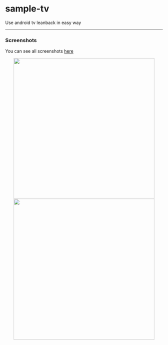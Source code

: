 # sample-tv
Use android tv leanback in easy way

---

### Screenshots
You can see all screenshots [here](https://github.com/MrDeveloper-2020/sample-tv/tree/main/screenshots)

<p align="center">
  <img src="https://github.com/MrDeveloper-2020/sample-tv/blob/main/screenshots/Screenshot1.png" width="450">
  <img src="https://github.com/MrDeveloper-2020/sample-tv/blob/main/screenshots/Screenshot2.png" width="450">
</p>
